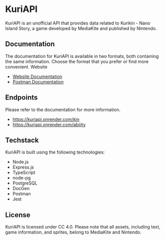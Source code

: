 # KuriAPI

KuriAPI is an unofficial API that provides data related to Kurikin - Nano Island Story, a game developed by MediaKite and published by Nintendo.

## Documentation

The documentation for KuriAPI is available in two formats, both containing the same information. Choose the format that you prefer or find more convenient.
Website

- [Website Documentation](https://kuriapi.onrender.com)
- [Postman Documentation](https://documenter.getpostman.com/view/21556195/2s93Y3w287)

## Endpoints
Please refer to the documentation for more information.

- https://kuriapi.onrender.com/kin
- https://kuriapi.onrender.com/abiiity

## Techstack

KuriAPI is built using the following technologies:

- Node.js
- Express.js
- TypeScript
- node-pg
- PostgreSQL
- DocGen
- Postman
- Jest

## License

KuriAPI is licensed under CC 4.0. Please note that all assets, including text, game information, and sprites, belong to MediaKite and Nintendo.
